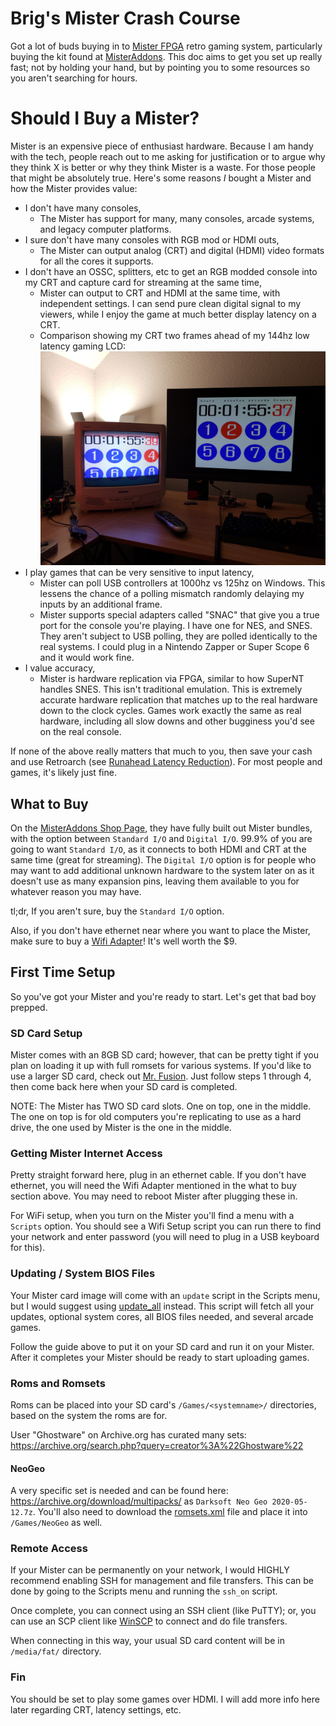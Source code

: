 # Brig's Mister Crash Course
Got a lot of buds buying in to [Mister FPGA](https://www.retrorgb.com/mister.html) retro gaming system, particularly buying the kit found at [MisterAddons](https://misteraddons.com/products/mister-bundles). This doc aims to get you set up really fast; not by holding your hand, but by pointing you to some resources so you aren't searching for hours.

# Should I Buy a Mister?
Mister is an expensive piece of enthusiast hardware. Because I am handy with the tech, people reach out to me asking for justification or to argue why they think X is better or why they think Mister is a waste. For those people that might be absolutely true. Here's some reasons *I* bought a Mister and how the Mister provides value:

* I don't have many consoles,
    * The Mister has support for many, many consoles, arcade systems, and legacy computer platforms.
* I sure don't have many consoles with RGB mod or HDMI outs,
    * The Mister can output analog (CRT) and digital (HDMI) video formats for all the cores it supports.
* I don't have an OSSC, splitters, etc to get an RGB modded console into my CRT and capture card for streaming at the same time,
    * Mister can output to CRT and HDMI at the same time, with independent settings. I can send pure clean digital signal to my viewers, while I enjoy the game at much better display latency on a CRT.
    * Comparison showing my CRT two frames ahead of my 144hz low latency gaming LCD:
    ![Latency Comparison](/pics/latency.png)
* I play games that can be very sensitive to input latency,
    * Mister can poll USB controllers at 1000hz vs 125hz on Windows. This lessens the chance of a polling mismatch randomly delaying my inputs by an additional frame.
    * Mister supports special adapters called "SNAC" that give you a true port for the console you're playing. I have one for NES, and SNES. They aren't subject to USB polling, they are polled identically to the real systems. I could plug in a Nintendo Zapper or Super Scope 6 and it would work fine.
* I value accuracy,
    * Mister is hardware replication via FPGA, similar to how SuperNT handles SNES. This isn't traditional emulation. This is extremely accurate hardware replication that matches up to the real hardware down to the clock cycles. Games work exactly the same as real hardware, including all slow downs and other bugginess you'd see on the real console.

If none of the above really matters that much to you, then save your cash and use Retroarch (see [Runahead Latency Reduction](https://www.libretro.com/index.php/retroarch-1-7-2%E2%80%8A-%E2%80%8Aachieving-better-latency-than-original-hardware-through-new-runahead-method/#:~:text=Once%20the%20game%20is%20running,you%20want%20to%20run%20ahead.)). For most people and games, it's likely just fine.

## What to Buy
On the [MisterAddons Shop Page](https://misteraddons.com/products/mister-bundles), they have fully built out Mister bundles, with the option between `Standard I/O` and `Digital I/O`. 99.9% of you are going to want `Standard I/O`, as it connects to both HDMI and CRT at the same time (great for streaming). The `Digital I/O` option is for people who may want to add additional unknown hardware to the system later on as it doesn't use as many expansion pins, leaving them available to you for whatever reason you may have.

tl;dr, If you aren't sure, buy the `Standard I/O` option.

Also, if you don't have ethernet near where you want to place the Mister, make sure to buy a [Wifi Adapter](https://misteraddons.com/products/wifi-adapter)! It's well worth the $9.

## First Time Setup
So you've got your Mister and you're ready to start. Let's get that bad boy prepped.

### SD Card Setup
Mister comes with an 8GB SD card; however, that can be pretty tight if you plan on loading it up with full romsets for various systems. If you'd like to use a larger SD card, check out [Mr. Fusion](https://github.com/MiSTer-devel/mr-fusion). Just follow steps 1 through 4, then come back here when your SD card is completed.

NOTE: The Mister has TWO SD card slots. One on top, one in the middle. The one on top is for old computers you're replicating to use as a hard drive, the one used by Mister is the one in the middle.

### Getting Mister Internet Access
Pretty straight forward here, plug in an ethernet cable. If you don't have ethernet, you will need the Wifi Adapter mentioned in the what to buy section above. You may need to reboot Mister after plugging these in.

For WiFi setup, when you turn on the Mister you'll find a menu with a `Scripts` option. You should see a Wifi Setup script you can run there to find your network and enter password (you will need to plug in a USB keyboard for this).

### Updating / System BIOS Files
Your Mister card image will come with an `update` script in the Scripts menu, but I would suggest using [update_all](https://github.com/theypsilon/Update_All_MiSTer) instead. This script will fetch all your updates, optional system cores, all BIOS files needed, and several arcade games.

Follow the guide above to put it on your SD card and run it on your Mister. After it completes your Mister should be ready to start uploading games.

### Roms and Romsets
Roms can be placed into your SD card's `/Games/<systemname>/` directories, based on the system the roms are for.

User "Ghostware" on Archive.org has curated many sets: https://archive.org/search.php?query=creator%3A%22Ghostware%22

#### NeoGeo
A very specific set is needed and can be found here: https://archive.org/download/multipacks/ as `Darksoft Neo Geo 2020-05-12.7z`. You'll also need to download the [romsets.xml](https://github.com/MiSTer-devel/NeoGeo_MiSTer/blob/master/releases/romsets.xml) file and place it into `/Games/NeoGeo` as well.

### Remote Access
If your Mister can be permanently on your network, I would HIGHLY recommend enabling SSH for management and file transfers. This can be done by going to the Scripts menu and running the `ssh_on` script.

Once complete, you can connect using an SSH client (like PuTTY); or, you can use an SCP client like [WinSCP](https://winscp.net/eng/download.php) to connect and do file transfers.

When connecting in this way, your usual SD card content will be in `/media/fat/` directory.

### Fin
You should be set to play some games over HDMI. I will add more info here later regarding CRT, latency settings, etc.
